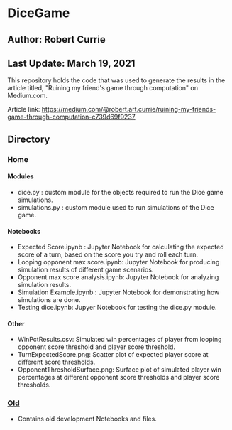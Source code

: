 # DiceGame
## Author: Robert Currie
## Last Update: March 19, 2021

This repository holds the code that was used to generate the results in the article titled, "Ruining my friend's game through computation" on Medium.com.

Article link: https://medium.com/@robert.art.currie/ruining-my-friends-game-through-computation-c739d69f9237 

## Directory
### Home
#### Modules
* dice.py : custom module for the objects required to run the Dice game simulations.
* simulations.py : custom module used to run simulations of the Dice game.
#### Notebooks
* Expected Score.ipynb : Jupyter Notebook for calculating the expected score of a turn, based on the score you try and roll each turn. 
* Looping opponent max score.ipynb: Jupyter Notebook for producing simulation results of different game scenarios. 
* Opponent max score analysis.ipynb: Jupyter Notebook for analyzing simulation results. 
* Simulation Example.ipynb : Jupyter Notebook for demonstrating how simulations are done.
* Testing dice.ipynb: Jupyer Notebook for testing the dice.py module. 
#### Other
* WinPctResults.csv: Simulated win percentages of player from looping opponent score threshold and player score threshold. 
* TurnExpectedScore.png: Scatter plot of expected player score at different score thresholds.
* OpponentThresholdSurface.png: Surface plot of simulated player win percentages at different opponent score thresholds and player score thresholds. 
### [Old](/Old/)
* Contains old development Notebooks and files. 


